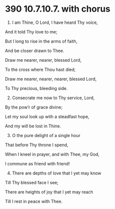 # 390 10.7.10.7. with chorus

1.  I am Thine, O Lord, I have heard Thy voice,

And it told Thy love to me;

But I long to rise in the arms of faith,

And be closer drawn to Thee.

Draw me nearer, nearer, blessed Lord,

To the cross where Thou hast died;

Draw me nearer, nearer, nearer, blessed Lord,

To Thy precious, bleeding side.

2.  Consecrate me now to Thy service, Lord,

By the pow’r of grace divine;

Let my soul look up with a steadfast hope,

And my will be lost in Thine.

3.  O the pure delight of a single hour

That before Thy throne I spend,

When I kneel in prayer, and with Thee, my God,

I commune as friend with friend!

4.  There are depths of love that I yet may know

Till Thy blessed face I see;

There are heights of joy that I yet may reach

Till I rest in peace with Thee.

